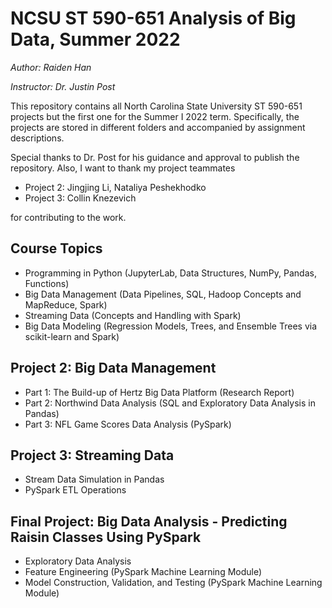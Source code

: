# NCSU ST 590-651 Analysis of Big Data, Summer 2022

*Author: Raiden Han*

*Instructor: Dr. Justin Post*

This repository contains all North Carolina State University ST 590-651 projects but the first one for the Summer I 2022 term. Specifically, the projects are stored in different folders and accompanied by assignment descriptions.

Special thanks to Dr. Post for his guidance and approval to publish the repository. Also, I want to thank my project teammates
- Project 2: Jingjing Li, Nataliya Peshekhodko
- Project 3: Collin Knezevich

for contributing to the work.

## Course Topics

- Programming in Python (JupyterLab, Data Structures, NumPy, Pandas, Functions)
- Big Data Management (Data Pipelines, SQL, Hadoop Concepts and MapReduce, Spark)
- Streaming Data (Concepts and Handling with Spark)
- Big Data Modeling (Regression Models, Trees, and Ensemble Trees via scikit-learn and Spark)

## Project 2: Big Data Management

- Part 1: The Build-up of Hertz Big Data Platform (Research Report)
- Part 2: Northwind Data Analysis (SQL and Exploratory Data Analysis in Pandas)
- Part 3: NFL Game Scores Data Analysis (PySpark)

## Project 3: Streaming Data

- Stream Data Simulation in Pandas
- PySpark ETL Operations

## Final Project: Big Data Analysis - Predicting Raisin Classes Using PySpark

- Exploratory Data Analysis
- Feature Engineering (PySpark Machine Learning Module)
- Model Construction, Validation, and Testing (PySpark Machine Learning Module)

